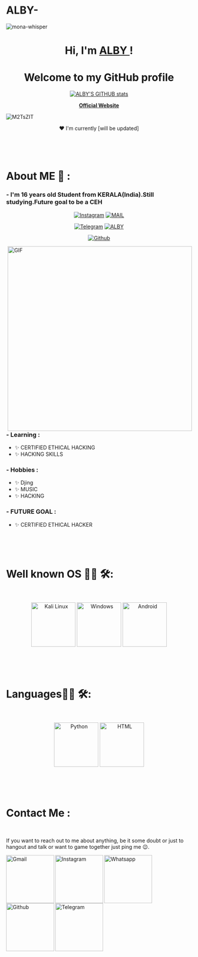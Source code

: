 # ALBY-
![mona-whisper](https://user-images.githubusercontent.com/64751167/95435221-f0266500-096f-11eb-8070-57f6721b1857.gif)

<h1 align="center">Hi, I'm <a href="https://www.instagram.com/i_am_albin_praveen/">ALBY </a>!</h1>
<h1 align="center">Welcome to my GitHub profile</h1> 
<p align="center">   <a href="https://github.com/ALBINPRAVEEN"><img src="https://github-readme-stats.vercel.app/api?username=ALBINPRAVEEN&show_icons=true&include_all_commits=true&theme=chartreuse-dark&cache_seconds=3200" alt="ALBY'S GITHUB stats"></a>
 
<p align="center">   <strong><a href="https://albinpraveen.github.io/">Official Website</a></strong> 

![M2TsZIT](https://user-images.githubusercontent.com/64751167/91557308-e1509980-e951-11ea-9b57-695796bd82cf.gif)
</p> 

<p align="center">❤ I'm currently [will be updated]</p> 

</br>
</br>
</br>


# About ME 💬 :

### - I'm 16 years  old Student from KERALA(India).Still studying.Future goal to be a CEH 
<p align="center">
<a href="https://www.instagram.com/i_am_albin_praveen/"><img title="Instagram" src="https://img.shields.io/badge/i_am_albin_praveen-black?style=for-the-badge&logo=instagram"></a>
<a href="mailto:albinpraveen135790@gmail.com"><img title="MAIL" src="https://img.shields.io/badge/ALBY-black?style=for-the-badge&logo=Gmail"></a>
</p>
<p align="center">
<a href="https://t.me/i_am_albin_praveen"><img title="Telegram" src="https://img.shields.io/badge/i_am_albin_praveen-black?style=for-the-badge&logo=telegram"></a>
<a href="https://wa.me/+917025743032"><img title="ALBY" src="https://img.shields.io/badge/ALBY-black?style=for-the-badge&logo=Whatsapp"></a>
</p>
<p align="center">
<a href="https://github.com/ALBINPRAVEEN"><img title="Github" src="https://img.shields.io/badge/ALBIN PRAVEEN-black?style=for-the-badge&logo=github"></a>
 </p>


<img hight="400" width="500" alt="GIF" align="right" src="https://github.com/Xx-Ashutosh-xX/Xx-Ashutosh-xX/blob/master/assets/1936.gif">



### - Learning :
- ✨ CERTIFIED ETHICAL HACKING
- ✨ HACKING SKILLS

### - Hobbies : 
- ✨ Djing
- ✨ MUSIC
- ✨ HACKING

### - FUTURE GOAL : 
- ✨ CERTIFIED ETHICAL HACKER
</br>
</br>
</br>

# Well known OS 👨‍💻 🛠:
</br> 
<p align="center"> 

<img src="https://img.shields.io/badge/KALI_LINUX-black?style=for-the-badge&logo=kali_linux" alt="Kali Linux" width="120" hight="50">
<img src="https://img.shields.io/badge/WINDOWS-black?style=for-the-badge&logo=windows" alt="Windows"  width="120" hight="50">
<img src="https://img.shields.io/badge/Android-black?style=for-the-badge&logo=android" alt="Android" width="120" hight="50">
</p>
</p>
</br>
</br>
</br>


# Languages👨‍💻 🛠:
</br> 
<p align="center">
<img src="https://img.shields.io/badge/PYTHON-black?style=for-the-badge&logo=python" alt="Python" width="120" hight="50">
<img src="https://img.shields.io/badge/Html-black?style=for-the-badge&logo=html" alt="HTML" width="120" hight="50">

</p>
</br>
</br>
</br>





# Contact Me :

<p>
 </br>





If you want to reach out to me about anything, be it some doubt or just to hangout and talk or want to game together just ping me 😉.

<a href="mailto:albinpraveen135790@gmail.com">
 <img align="left" alt="Gmail" width="130" hight="100" src="https://img.shields.io/badge/Gmail-black?style=for-the-badge&logo=Gmail">
</a>
<a href="https://www.instagram.com/i_am_albin_praveen/">
  <img align="left" alt="Instagram" width="130" hight="100" src="https://img.shields.io/badge/INSTAGRAM-black?style=for-the-badge&logo=instagram" />

</a>
<a href="https://wa.me/+917025743032">
  <img align="left" alt=" Whatsapp" width="130" hight="100" src="https://img.shields.io/badge/whatsapp-black?style=for-the-badge&logo=whatsapp">
</a>
<a href="https://github.com/ALBINPRAVEEN">
  <img align="left" alt="Github" width="130" hight="100" src="https://img.shields.io/badge/GITHUB-black?style=for-the-badge&logo=github" />
</a>
<a href="https://t.me/i_am_albin_praveen">
 <img align="left" alt="Telegram" width="130" hight="100" src="https://img.shields.io/badge/Telegram-black?style=for-the-badge&logo=telegram" />
</a>
 </p>
 

</br>
</br>
</br>
</br>
</br>
</br>
</br>


<!--
